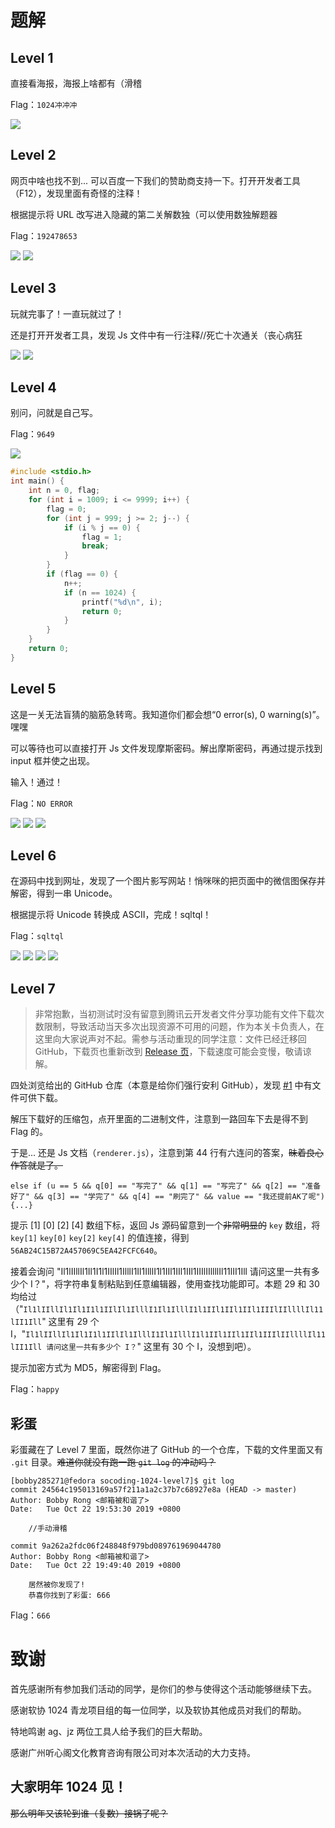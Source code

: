 # 题解

## Level 1

直接看海报，海报上啥都有（滑稽
    
Flag：`1024冲冲冲`
    
<img src="./pic/海报.jpg"/>
    
## Level 2

网页中啥也找不到... 可以百度一下我们的赞助商支持一下。打开开发者工具（F12），发现里面有奇怪的注释！

根据提示将 URL 改写进入隐藏的第二关解数独（可以使用数独解题器

Flag：`192478653`

<img src="./pic/Level2.png"/>
<img src="./pic/L2_A.png"/>

## Level 3

玩就完事了！一直玩就过了！

还是打开开发者工具，发现 Js 文件中有一行注释//死亡十次通关（丧心病狂

<img src="./pic/Level3.png"/>
<img src="./pic/L3_A.png"/>

## Level 4

别问，问就是自己写。

Flag：`9649`

<img src="./pic/Level4.png"/>

```c
#include <stdio.h>
int main() {
    int n = 0, flag;
    for (int i = 1009; i <= 9999; i++) {
        flag = 0;
        for (int j = 999; j >= 2; j--) {
            if (i % j == 0) {
                flag = 1;
                break;
            }
        }
        if (flag == 0) {
            n++;
            if (n == 1024) {
                printf("%d\n", i);
                return 0;
            }
        }
    }
    return 0;
}
```

## Level 5
这是一关无法盲猜的脑筋急转弯。我知道你们都会想“0 error(s), 0 warning(s)”。嘿嘿

可以等待也可以直接打开 Js 文件发现摩斯密码。解出摩斯密码，再通过提示找到 input 框并使之出现。

输入！通过！

Flag：`NO ERROR`

<img src="./pic/Level5.png"/>
<img src="./pic/L5_A.png"/>
<img src="./pic/L5_B.png"/>

## Level 6

在源码中找到网址，发现了一个图片影写网站！悄咪咪的把页面中的微信图保存并解密，得到一串 Unicode。

根据提示将 Unicode 转换成 ASCII，完成！sqltql！

Flag：`sqltql`

<img src="./pic/Level6.png"/>
<img src="./pic/L6_A.png"/>
<img src="./pic/L6_B.png"/>
<img src="./pic/L6_C.png"/>

## Level 7

> 非常抱歉，当初测试时没有留意到腾讯云开发者文件分享功能有文件下载次数限制，导致活动当天多次出现资源不可用的问题，作为本关卡负责人，在这里向大家说声对不起。需参与活动重现的同学注意：文件已经迁移回 GitHub，下载页也重新改到 [Release 页](https://github.com/bobby285271/1024/releases/)，下载速度可能会变慢，敬请谅解。

四处浏览给出的 GitHub 仓库（本意是给你们强行安利 GitHub），发现 [#1](https://github.com/bobby285271/1024/issues/1) 中有文件可供下载。

解压下载好的压缩包，点开里面的二进制文件，注意到一路回车下去是得不到 Flag 的。

于是... 还是 Js 文档（`renderer.js`），注意到第 44 行有六连问的答案，~~昧着良心作答就是了。~~

```
else if (u == 5 && q[0] == "写完了" && q[1] == "写完了" && q[2] == "准备好了" && q[3] == "学完了" && q[4] == "刷完了" && value == "我还提前AK了呢") {...}
```

提示 [1] [0] [2] [4] 数组下标，返回 Js 源码留意到一个~~非常明显的~~ `key` 数组，将 `key[1]` `key[0]` `key[2]` `key[4]` 的值连接，得到 `56AB24C15B72A457069C5EA42FCFC640`。

接着会询问 "Il1lIIllIl1Il1I1l1IIlIl1IlllI1Il1IlllI1l1IIl1IIl1IIl1IIIlIIllllIl11lII1Ill 请问这里一共有多少个 I？"，将字符串复制粘贴到任意编辑器，使用查找功能即可。本题 29 和 30 均给过（"`Il1lIIllIl1Il1I1l1IIlIl1IlllI1Il1IlllI1l1IIl1IIl1IIl1IIIlIIllllIl11lII1Ill`" 这里有 29 个 I，"`Il1lIIllIl1Il1I1l1IIlIl1IlllI1Il1IlllI1l1IIl1IIl1IIl1IIIlIIllllIl11lII1Ill 请问这里一共有多少个 I？`" 这里有 30 个 I，没想到吧）。

提示加密方式为 MD5，解密得到 Flag。

Flag：`happy`

## 彩蛋

彩蛋藏在了 Level 7 里面，既然你进了 GitHub 的一个仓库，下载的文件里面又有 `.git` 目录。~~难道你就没有跑一跑 `git log` 的冲动吗？~~

```
[bobby285271@fedora socoding-1024-level7]$ git log
commit 24564c195013169a57f211a1a2c37b7c68927e8a (HEAD -> master)
Author: Bobby Rong <邮箱被和谐了>
Date:   Tue Oct 22 19:53:30 2019 +0800

    //手动滑稽

commit 9a262a2fdc06f248848f979bd089761969044780
Author: Bobby Rong <邮箱被和谐了>
Date:   Tue Oct 22 19:49:40 2019 +0800

    居然被你发现了!
    恭喜你找到了彩蛋: 666

```

Flag：`666`

# 致谢

首先感谢所有参加我们活动的同学，是你们的参与使得这个活动能够继续下去。

感谢软协 1024 青龙项目组的每一位同学，以及软协其他成员对我们的帮助。

特地鸣谢 ag、jz 两位工具人给予我们的巨大帮助。

感谢广州听心阁文化教育咨询有限公司对本次活动的大力支持。 

## 大家明年 1024 见！

~~那么明年又该轮到谁（复数）接锅了呢？~~


                                
